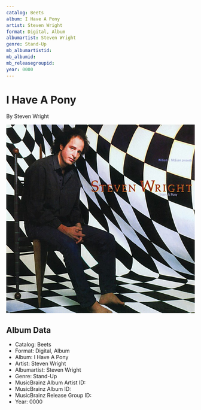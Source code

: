 ```yaml
---
catalog: Beets
album: I Have A Pony
artist: Steven Wright
format: Digital, Album
albumartist: Steven Wright
genre: Stand-Up
mb_albumartistid: 
mb_albumid: 
mb_releasegroupid: 
year: 0000
---
```


# I Have A Pony

By Steven Wright

![](../../assets/beetscovers/Steven_Wright-I_Have_A_Pony.jpg)

## Album Data

- Catalog: Beets
- Format: Digital, Album
- Album: I Have A Pony
- Artist: Steven Wright
- Albumartist: Steven Wright
- Genre: Stand-Up
- MusicBrainz Album Artist ID: 
- MusicBrainz Album ID: 
- MusicBrainz Release Group ID: 
- Year: 0000

